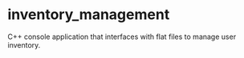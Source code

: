 # inventory_management
C++ console application that interfaces with flat files to manage user inventory.
